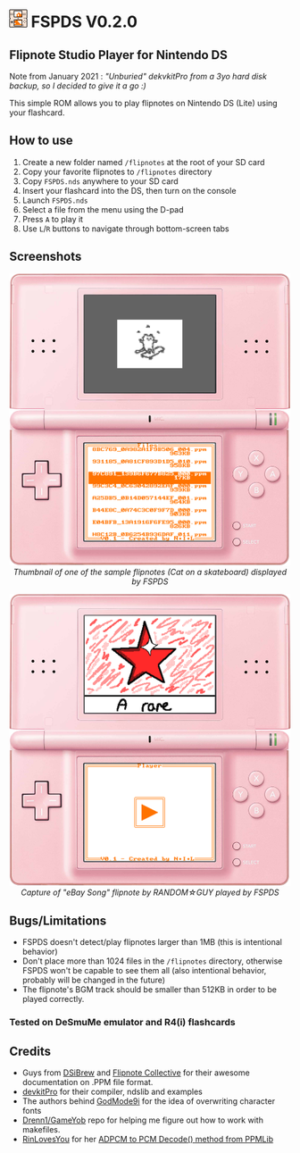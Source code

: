 

# <img src="icon.bmp"></img> FSPDS V0.2.0

## Flipnote Studio Player for Nintendo DS

Note from January 2021 : *"Unburied" dekvkitPro from a 3yo hard disk backup, so I decided to give it a go :)*

This simple ROM allows you to play flipnotes on Nintendo DS (Lite) using your flashcard.

## How to use

1. Create a new folder named ```/flipnotes``` at the root of your SD card
1. Copy your favorite flipnotes to ```/flipnotes``` directory
1. Copy ```FSPDS.nds``` anywhere to your SD card
1. Insert your flashcard into the DS, then turn on the console
1. Launch ```FSPDS.nds```
1. Select a file from the menu using the D-pad
1. Press ```A``` to play it
1. Use ```L```/```R``` buttons to navigate through bottom-screen tabs

## Screenshots
<p align="center">
    <img width="600" src="README_Resources/ss01.png" alt="ROM in action: show thumbnail"></img>
    <br/>
    <i>Thumbnail of one of the sample flipnotes (Cat on a skateboard) displayed by FSPDS</i>
</p>


<p align="center">
    <img width="600" src="README_Resources/ss02.png" alt="ROM in action: show thumbnail"></img>
    <br/>
    <i>Capture of "eBay Song" flipnote by RANDOM☆GUY played by FSPDS</i>
</p>

## Bugs/Limitations

- FSPDS doesn't detect/play flipnotes larger than 1MB (this is intentional behavior)
- Don't place more than 1024 files in the ```/flipnotes``` directory, otherwise FSPDS won't be capable to see them all 
(also intentional behavior, probably will be changed in the future)
- The flipnote's BGM track should be smaller than 512KB in order to be played correctly. 

### Tested on DeSmuMe emulator and R4(i) flashcards

## Credits

- Guys from [DSiBrew](https://dsibrew.org/wiki/Flipnote_Files/PPM "PPM Format") and [Flipnote Collective](https://github.com/Flipnote-Collective/flipnote-studio-docs/wiki/PPM-format "PPM Format") for their awesome documentation on .PPM file format.
- [devkitPro](https://github.com/devkitPro) for their compiler, ndslib and examples
- The authors behind [GodMode9i](https://github.com/DS-Homebrew/GodMode9i "GodMode9i") for the idea of overwriting character fonts
- [Drenn1/GameYob](https://github.com/Drenn1/GameYob "Drenn1/GameYob") repo for helping me figure out how to work with makefiles.
- [RinLovesYou](https://github.com/miso-xyz/PPMLib/commits?author=RinLovesYou) for her [ADPCM to PCM Decode() method from PPMLib](https://github.com/miso-xyz/PPMLib/blob/c7548bf4cdb0e368af552c71a45eb9f96f2e3385/PPMLib/Extensions/AdpcmDecoder.cs#L46-L119)